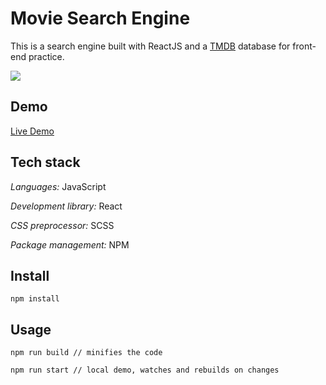 # Movie Search Engine

This is a search engine built with ReactJS and a [TMDB](https://developers.themoviedb.org/) database for front-end practice.

![](https://github.com/silkesssji/movie-search-engine/blob/main/src/img/preview.png)

## Demo

[Live Demo](https://silkesssji.github.io/movie-search-engine/)

## Tech stack

*Languages:* JavaScript

*Development library:* React

*CSS preprocessor:* SCSS

*Package management:* NPM

## Install

```
npm install
```

## Usage

```
npm run build // minifies the code

npm run start // local demo, watches and rebuilds on changes
```
